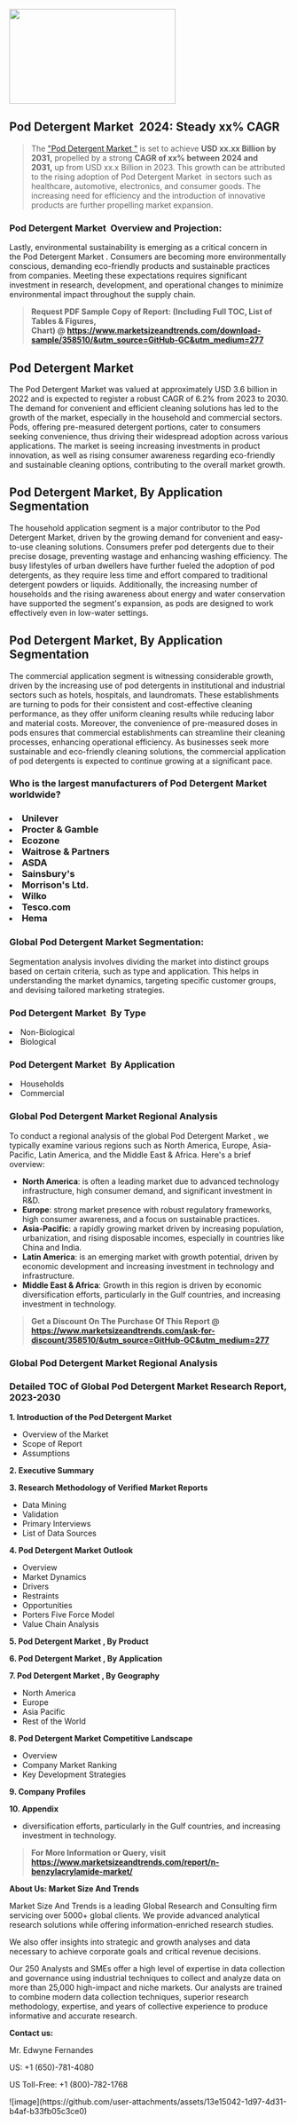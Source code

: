 <p><img class="alignnone size-medium wp-image-20088" src="https://ffe5etoiles.com/wp-content/uploads/2024/12/MST1-300x171.png" alt="" width="300" height="171" /></p><h2 id="ember46" class="ember-view reader-text-block__heading-2">Pod Detergent Market &nbsp;2024: Steady&nbsp;xx% CAGR</h2><blockquote id="ember47" class="ember-view reader-text-block__blockquote">The&nbsp;<a class="app-aware-link " href="https://www.marketsizeandtrends.com/download-sample/358510/&utm_source=GitHub-GC&utm_medium=277" target="_blank" data-test-app-aware-link="">"Pod Detergent Market "</a>&nbsp;is set to achieve&nbsp;<strong>USD&nbsp;xx.xx&nbsp;Billion by 2031,</strong>&nbsp;propelled by a strong&nbsp;<strong>CAGR of&nbsp;xx% between 2024 and 2031,</strong>&nbsp;up from USD xx.x Billion in 2023. This growth can be attributed to the rising adoption of&nbsp;Pod Detergent Market &nbsp;in sectors such as healthcare, automotive, electronics, and consumer goods. The increasing need for efficiency and the introduction of innovative products are further propelling market expansion.</blockquote><h3 id="ember48" class="ember-view reader-text-block__heading-3">Pod Detergent Market &nbsp;Overview and Projection:</h3><p id="ember49" class="ember-view reader-text-block__paragraph">Lastly, environmental sustainability is emerging as a critical concern in the&nbsp;Pod Detergent Market . Consumers are becoming more environmentally conscious, demanding eco-friendly products and sustainable practices from companies. Meeting these expectations requires significant investment in research, development, and operational changes to minimize environmental impact throughout the supply chain.</p><blockquote id="ember50" class="ember-view reader-text-block__blockquote"><strong>Request PDF Sample Copy of Report: (Including Full TOC, List of Tables &amp; Figures, Chart)&nbsp;@&nbsp;<strong><a href="https://www.marketsizeandtrends.com/download-sample/358510/&utm_source=GitHub-GC&utm_medium=277" target="_blank">https://www.marketsizeandtrends.com/download-sample/358510/&utm_source=GitHub-GC&utm_medium=277</a></strong></strong></blockquote><h3 class=""> <h2>Pod Detergent Market</h2><p>The Pod Detergent Market was valued at approximately USD 3.6 billion in 2022 and is expected to register a robust CAGR of 6.2% from 2023 to 2030. The demand for convenient and efficient cleaning solutions has led to the growth of the market, especially in the household and commercial sectors. Pods, offering pre-measured detergent portions, cater to consumers seeking convenience, thus driving their widespread adoption across various applications. The market is seeing increasing investments in product innovation, as well as rising consumer awareness regarding eco-friendly and sustainable cleaning options, contributing to the overall market growth.</p><h2>Pod Detergent Market, By Application Segmentation</h2><p>The household application segment is a major contributor to the Pod Detergent Market, driven by the growing demand for convenient and easy-to-use cleaning solutions. Consumers prefer pod detergents due to their precise dosage, preventing wastage and enhancing washing efficiency. The busy lifestyles of urban dwellers have further fueled the adoption of pod detergents, as they require less time and effort compared to traditional detergent powders or liquids. Additionally, the increasing number of households and the rising awareness about energy and water conservation have supported the segment's expansion, as pods are designed to work effectively even in low-water settings.</p><h2>Pod Detergent Market, By Application Segmentation</h2><p>The commercial application segment is witnessing considerable growth, driven by the increasing use of pod detergents in institutional and industrial sectors such as hotels, hospitals, and laundromats. These establishments are turning to pods for their consistent and cost-effective cleaning performance, as they offer uniform cleaning results while reducing labor and material costs. Moreover, the convenience of pre-measured doses in pods ensures that commercial establishments can streamline their cleaning processes, enhancing operational efficiency. As businesses seek more sustainable and eco-friendly cleaning solutions, the commercial application of pod detergents is expected to continue growing at a significant pace.</p></h3><h3 id="" class="">Who is the largest manufacturers of&nbsp;Pod Detergent Market  worldwide?</h3><h3 class=""></Li><Li>Unilever</Li><Li> Procter & Gamble</Li><Li> Ecozone</Li><Li> Waitrose & Partners</Li><Li> ASDA</Li><Li> Sainsbury's</Li><Li> Morrison's Ltd.</Li><Li> Wilko</Li><Li> Tesco.com</Li><Li> Hema</h3><h3 id="ember53" class="ember-view reader-text-block__heading-3">Global&nbsp;Pod Detergent Market  Segmentation:</h3><p id="ember54" class="ember-view reader-text-block__paragraph">Segmentation analysis involves dividing the market into distinct groups based on certain criteria, such as type and application. This helps in understanding the market dynamics, targeting specific customer groups, and devising tailored marketing strategies.</p><h3 id="" class="">Pod Detergent Market &nbsp;By Type</h3><p></Li><Li>Non-Biological</Li><Li> Biological</p><h3 id="" class="">Pod Detergent Market &nbsp;By Application</h3><p class=""></Li><Li>Households</Li><Li> Commercial</p><h3 id="ember62" class="ember-view reader-text-block__heading-3">Global Pod Detergent Market  Regional Analysis</h3><p id="ember63" class="ember-view reader-text-block__paragraph">To conduct a regional analysis of the global Pod Detergent Market , we typically examine various regions such as North America, Europe, Asia-Pacific, Latin America, and the Middle East &amp; Africa. Here's a brief overview:</p><ul><li><strong>North America</strong>: is often a leading market due to advanced technology infrastructure, high consumer demand, and significant investment in R&amp;D.</li><li><strong>Europe</strong>: strong market presence with robust regulatory frameworks, high consumer awareness, and a focus on sustainable practices.</li><li><strong>Asia-Pacific</strong>: a rapidly growing market driven by increasing population, urbanization, and rising disposable incomes, especially in countries like China and India.</li><li><strong>Latin America</strong>: is an emerging market with growth potential, driven by economic development and increasing investment in technology and infrastructure.</li><li><strong>Middle East &amp; Africa</strong>: Growth in this region is driven by economic diversification efforts, particularly in the Gulf countries, and increasing investment in technology.</li></ul><blockquote id="ember61" class="ember-view reader-text-block__blockquote"><strong>Get a Discount On The Purchase Of This Report @ <strong><a href="https://html-cleaner.com/" target="">https://www.marketsizeandtrends.com/ask-for-discount/358510/&utm_source=GitHub-GC&utm_medium=277</a></strong></strong></blockquote><h3 id="ember62" class="ember-view reader-text-block__heading-3">Global Pod Detergent Market  Regional Analysis</h3><h3 id="" class="">Detailed TOC of Global Pod Detergent Market  Research Report, 2023-2030</h3><p id="" class=""><strong>1. Introduction of the Pod Detergent Market </strong></p><ul><li>Overview of the Market</li><li>Scope of Report</li><li>Assumptions</li></ul><p id="" class=""><strong>2. Executive Summary</strong></p><p id="" class=""><strong>3. Research Methodology of Verified Market Reports</strong></p><ul><li>Data Mining</li><li>Validation</li><li>Primary Interviews</li><li>List of Data Sources</li></ul><p id="" class=""><strong>4. Pod Detergent Market  Outlook</strong></p><ul><li>Overview</li><li>Market Dynamics</li><li>Drivers</li><li>Restraints</li><li>Opportunities</li><li>Porters Five Force Model</li><li>Value Chain Analysis</li></ul><p id="" class=""><strong>5. Pod Detergent Market , By Product</strong></p><p id="" class=""><strong>6. Pod Detergent Market , By Application</strong></p><p id="" class=""><strong>7. Pod Detergent Market , By Geography</strong></p><ul><li>North America</li><li>Europe</li><li>Asia Pacific</li><li>Rest of the World</li></ul><p id="" class=""><strong>8. Pod Detergent Market  Competitive Landscape</strong></p><ul><li>Overview</li><li>Company Market Ranking</li><li>Key Development Strategies</li></ul><p id="" class=""><strong>9. Company Profiles</strong></p><p id="" class=""><strong>10. Appendix</strong></p><ul><li>diversification efforts, particularly in the Gulf countries, and increasing investment in technology.</li></ul><blockquote id="ember65" class="ember-view reader-text-block__blockquote"><strong>For More Information or Query, visit <strong><strong><a href="https://html-cleaner.com/" target="">https://www.marketsizeandtrends.com/report/n-benzylacrylamide-market/</a></strong></strong></strong></blockquote><p id="" class=""><strong>About Us: Market Size And Trends</strong></p><p id="" class="">Market Size And Trends is a leading Global Research and Consulting firm servicing over 5000+ global clients. We provide advanced analytical research solutions while offering information-enriched research studies.</p><p id="" class="">We also offer insights into strategic and growth analyses and data necessary to achieve corporate goals and critical revenue decisions.</p><p id="" class="">Our 250 Analysts and SMEs offer a high level of expertise in data collection and governance using industrial techniques to collect and analyze data on more than 25,000 high-impact and niche markets. Our analysts are trained to combine modern data collection techniques, superior research methodology, expertise, and years of collective experience to produce informative and accurate research.</p><p id="" class=""><strong>Contact us:</strong></p><p id="" class="">Mr. Edwyne Fernandes</p><p id="" class="">US: +1 (650)-781-4080</p><p id="" class="">US Toll-Free: +1 (800)-782-1768</p>
![image](https://github.com/user-attachments/assets/13e15042-1d97-4d31-b4af-b33fb05c3ce0)
